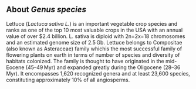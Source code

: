 About *Genus species*
---------------------
Lettuce (*Lactuca sativa L.*) is an important vegetable crop species and ranks as one of the top 10 most valuable crops in the USA with an annual value of over $2.4 billion. 
L. sativa is diploid with 2n=2x=18 chromosomes and an estimated genome size of 2.5 Gb.
Lettuce belongs to Compositae (also known as Asteraceae) family whichis the most successful family of flowering plants on earth in terms of number of species and diversity of habitats colonized. 
The family is thought to have originated in the mid-Eocene (45–49 Myr) and expanded greatly during the Oligocene (28–36 Myr). 
It encompasses 1,620 recognized genera and at least 23,600 species, constituting approximately 10% of all angiosperms. 


